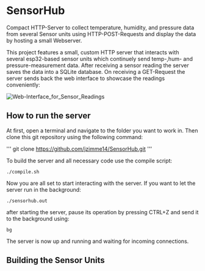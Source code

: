 # SensorHub
Compact HTTP-Server to collect temperature, humidity, and pressure data from several Sensor units using HTTP-POST-Requests and display the data by hosting a small Webserver.

This project features a small, custom HTTP server that interacts with several esp32-based sensor units which continuely send temp-,hum- and pressure-measurement data. After receiving a sensor reading the server saves the data into a SQLite database. On receiving a GET-Request the server sends back the web interface to showcase the readings conveniently: 

![Web-Interface_for_Sensor_Readings](https://github.com/jzimme14/SensorHub/assets/98842597/1b3d7661-d793-403d-96a0-4098466f9990)

## How to run the server
At first, open a terminal and navigate to the folder you want to work in. 
Then clone this git repository using the following command: 

'''
git clone https://github.com/jzimme14/SensorHub.git
'''

To build the server and all necessary code use the compile script:

```
./compile.sh
```

Now you are all set to start interacting with the server. If you want to let the server run in the background: 

```
./sensorhub.out
```
after starting the server, pause its operation by pressing CTRL+Z and send it to the background using: 
```
bg
```

The server is now up and running and waiting for incoming connections.

## Building the Sensor Units

